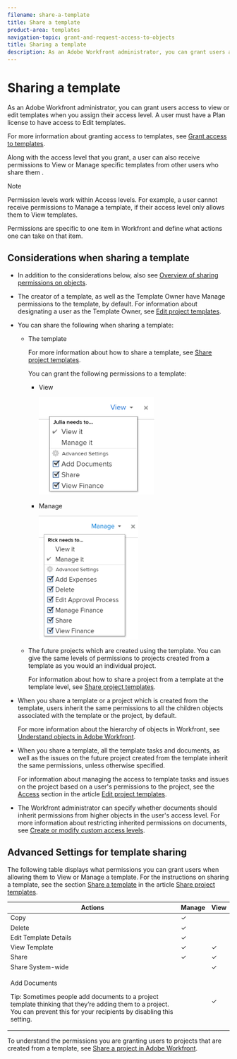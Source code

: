 ```yaml
---
filename: share-a-template
title: Share a template
product-area: templates
navigation-topic: grant-and-request-access-to-objects
title: Sharing a template
description: As an Adobe Workfront administrator, you can grant users access to view or edit templates when you assign their access level. A user must have a Plan license to have access to Edit templates.
---
```


# Sharing a template

As an Adobe Workfront administrator, you can grant users access to view or edit templates when you assign their access level. A user must have a Plan license to have access to Edit templates.

For more information about granting access to templates, see [Grant access to templates](../../administration-and-setup/add-users/configure-and-grant-access/grant-access-templates.md).

Along with the access level that you grant, a user can also receive permissions to View or Manage specific templates from other users who share them .

>[!NOTE]
>
>Permission levels work within Access levels. For example, a user cannot receive permissions to Manage a template, if their access level only allows them to View templates.

Permissions are specific to one item in Workfront and define what actions one can take on that item.

## Considerations when sharing a template

* In addition to the considerations below, also see [Overview of sharing permissions on objects](../../workfront-basics/grant-and-request-access-to-objects/sharing-permissions-on-objects-overview.md).
* The creator of a template, as well as the Template Owner have Manage permissions to the template, by default. For information about designating a user as the Template Owner, see [Edit project templates](../../manage-work/projects/create-and-manage-templates/edit-templates.md).
* You can share the following when sharing a template:

   * The template

     For more information about how to share a template, see [Share project templates](../../manage-work/projects/create-and-manage-templates/share-project-template.md).

     You can grant the following permissions to a template:

      * View

        ![](assets/view-on-template-262x221.png)

      * Manage

        ![](assets/manage-on-template-225x280.png)

   * The future projects which are created using the template. You can give the same levels of permissions to projects created from a template as you would an individual project.&nbsp;

     For information about how to share a project from a template at the template level, see [Share project templates](../../manage-work/projects/create-and-manage-templates/share-project-template.md).

* When you share a template or a project which is created from the template, users inherit the same permissions to all the children objects associated with the template or the project, by default.

  For more information about the hierarchy of objects in Workfront, see&nbsp; [Understand objects in Adobe Workfront](../../workfront-basics/navigate-workfront/workfront-navigation/understand-objects.md).

* When you share a template, all the template tasks and documents, as well as the issues on the future project created from the template inherit the same permissions, unless otherwise specified.

  For information about managing the access to template tasks and issues on the project based on a user's permissions to the project, see the [Access](../../manage-work/projects/create-and-manage-templates/edit-templates.md#access) section in the article [Edit project templates](../../manage-work/projects/create-and-manage-templates/edit-templates.md).

* The Workfront administrator can specify whether documents should inherit permissions from higher objects in the user's access level. For more information about restricting inherited permissions on documents, see [Create or modify custom access levels](../../administration-and-setup/add-users/configure-and-grant-access/create-modify-access-levels.md).

<!--
<div data-mc-conditions="QuicksilverOrClassic.Draft mode">
<h2><a name="Share"></a>Share a template</h2>
<p>(NOTE: drafted because this is also linked above: Share project templates >> which is an article in the Manage Work section>> Templates)&nbsp;</p>
<ol>
<li value="1"> <p>Go to the template you want to share with other entities, click <strong>Template Actions</strong>, then <strong>Template Sharing</strong>.<br>Or</p> <p>Navigate to a list of templates, and select multiple templates from the list, then click <strong>Share Template</strong>.</p> <note type="note">
If you select multiple templates, you cannot view who already has permissions to the individual templates.
</note> </li>
<li value="2"> <p>Start typing the name of a user, group, team, job role, or company that you want to share the template with in the <strong>Give template access to</strong> or <strong>Edit template access for</strong> fields.</p> <p>Select them when they appear in the list.</p> <note type="tip">
You can share an object only with active users, teams,
<span>roles,</span> or companies.
</note> </li>
<li value="3">From the drop-down menu, select which level of permissions you want to grant:<br>
<ul>
<li><p><strong>View it</strong>: Users with these permissions are able to view the template and create a project using it, or attach it to an existing project.</p><p><img src="assets/template-permissions-350x197.png" alt="template_permissions.png" style="width: 350;height: 197;"></p></li>
<li><strong>Manage it</strong>: Users with these permissions are able to edit or delete the template.</li>
</ul></li>
<li value="4">(Optional) Click <strong>Advanced Settings</strong> to fine-tune your settings for each level of permissions.</li>
<li value="5">Click <strong>Save</strong>.</li>
</ol>
<h2><a name="sharing-project"></a>Share a project at the template level</h2>
<p>You can share the future projects that are created using a template with users at the template level.</p>
<ol>
<li value="1"> <p>Go to the template whose future projects you want to share with other entities, click <strong>Template Actions</strong>, then <strong>Project Sharing</strong>.</p> <p>Or</p> <p>Navigate to a list of templates, and select multiple templates from the list, then click <strong>Share Project</strong>.</p> <note type="note">
If you select multiple templates, you cannot view who already has project permissions to the individual templates.
</note> </li>
<li value="2"> <p>Start typing and then select the name of a user, group, team, job role, or company with whom you want to share future projects created from the template in the <strong>Give project access to</strong> or <strong>Edit template access for</strong> fields.</p> <note type="tip">
You can share an object only with active users, teams,
<span>roles,</span> or companies.
</note> </li>
<li value="3">From the drop-down menu, select which level of permissions you want to grant.<br>Select from the following:<br>
<ul>
<li><strong>No access</strong>: You can specify which users will not have any access to the template.<br>This option is available only when bulk sharing projects from templates.&nbsp;</li>
<li><strong>View</strong>: Users with these permissions can view projects created from the template.</li>
<li><strong>Contribute</strong>: Users with these permissions can contribute to projects created from the template&nbsp;</li>
<li><strong>Manage</strong>: Users with these permissions can manage or delete projects created from this template.<br><img src="assets/share-project-from-template-350x268.png" alt="share_project_from_template.png" style="width: 350;height: 268;"></li>
</ul></li>
<li value="4">(Optional) Click <strong>Advanced Settings</strong> to fine-tune your settings for each level of permissions. </li>
<li value="5">Click <strong>Save</strong>.</li>
</ol>
</div>
-->

## Advanced Settings for template sharing

The following table displays what permissions you can grant users when allowing them to View or Manage a template. For the instructions on sharing a template, see the section [Share a template](../../manage-work/projects/create-and-manage-templates/share-project-template.md#share) in the article [Share project templates](../../manage-work/projects/create-and-manage-templates/share-project-template.md).

<table> 
 <col> 
 <col> 
 <col> 
 <thead> 
  <tr> 
   <th>Actions</th> 
   <th>Manage</th> 
   <th>View</th> 
  </tr> 
 </thead> 
 <tbody> 
  <tr> 
   <td>Copy</td> 
   <td>✓</td> 
   <td>&nbsp;</td> 
  </tr> 
  <tr> 
   <td>Delete</td> 
   <td>✓</td> 
   <td>&nbsp;</td> 
  </tr> 
  <tr> 
   <td>Edit Template Details</td> 
   <td>✓</td> 
   <td>&nbsp;</td> 
  </tr> 
  <tr> 
   <td>View Template</td> 
   <td>✓</td> 
   <td>✓</td> 
  </tr> 
  <tr> 
   <td>Share</td> 
   <td>✓</td> 
   <td>✓</td> 
  </tr> 
  <tr> 
   <td>Share System-wide</td> 
   <td>&nbsp;</td> 
   <td>✓</td> 
  </tr> 
  <tr data-mc-conditions=""> 
   <td> <p>Add Documents</p> <p>Tip: Sometimes people add documents to a project template thinking that they’re adding them to a project. You can prevent this for your recipients by disabling this setting.</p> </td> 
   <td>&nbsp;</td> 
   <td>✓</td> 
  </tr> 
 </tbody> 
</table>

To understand the permissions you are granting users to projects that are created from a template, see [Share a project in Adobe Workfront](../../workfront-basics/grant-and-request-access-to-objects/share-a-project.md).
